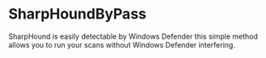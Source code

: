 # SharpHoundByPass
SharpHound is easily detectable by Windows Defender this simple method allows you to run your scans without Windows Defender interfering.
